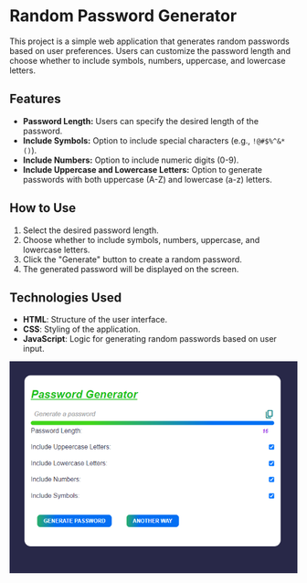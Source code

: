 # Random Password Generator

This project is a simple web application that generates random passwords based on user preferences. Users can customize the password length and choose whether to include symbols, numbers, uppercase, and lowercase letters.

## Features

- **Password Length:** Users can specify the desired length of the password.
- **Include Symbols:** Option to include special characters (e.g., `!@#$%^&*()`).
- **Include Numbers:** Option to include numeric digits (0-9).
- **Include Uppercase and Lowercase Letters:** Option to generate passwords with both uppercase (A-Z) and lowercase (a-z) letters.

## How to Use

1. Select the desired password length.
2. Choose whether to include symbols, numbers, uppercase, and lowercase letters.
3. Click the "Generate" button to create a random password.
4. The generated password will be displayed on the screen.

## Technologies Used

- **HTML**: Structure of the user interface.
- **CSS**: Styling of the application.
- **JavaScript**: Logic for generating random passwords based on user input.

![PassGenerator](src/photoPassGen/passGen.png)
